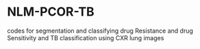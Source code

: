 # NLM-PCOR-TB
codes for segmentation and classifying drug Resistance and drug Sensitivity and TB classification using CXR lung images

